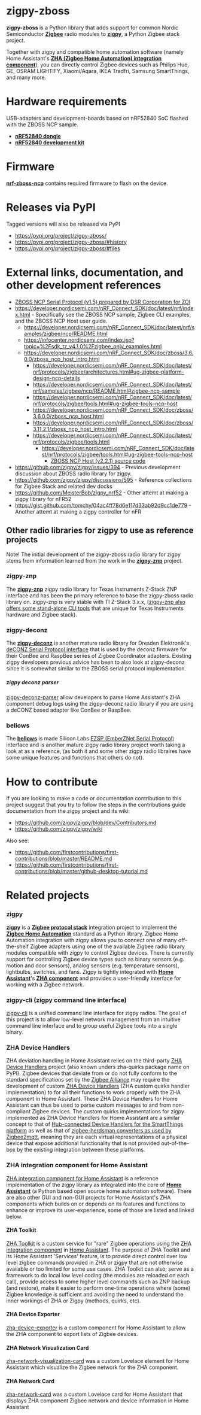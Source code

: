 # zigpy-zboss

**zigpy-zboss** is a Python library that adds support for common Nordic Semiconductor **[Zigbee](https://www.zigbee.org)** radio modules to **[zigpy](https://github.com/zigpy/)**, a Python Zigbee stack project.

Together with zigpy and compatible home automation software (namely Home Assistant's **[ZHA (Zigbee Home Automation) integration component](https://www.home-assistant.io/integrations/zha/)**), you can directly control Zigbee devices such as Philips Hue, GE, OSRAM LIGHTIFY, Xiaomi/Aqara, IKEA Tradfri, Samsung SmartThings, and many more.

# Hardware requirements
USB-adapters and development-boards based on nRF52840 SoC flashed with the ZBOSS NCP sample.

- **[nRF52840 dongle](https://www.nordicsemi.com/Products/Development-hardware/nrf52840-dongle)**
- **[nRF52840 development kit](https://www.nordicsemi.com/Products/Development-hardware/nrf52840-dk)**

# Firmware
**[nrf-zboss-ncp](https://github.com/kardia-as/nrf-zboss-ncp)** contains required firmware to flash on the device.

# Releases via PyPI

Tagged versions will also be released via PyPI

 - https://pypi.org/project/zigpy-zboss/
 - https://pypi.org/project/zigpy-zboss/#history
 - https://pypi.org/project/zigpy-zboss/#files

# External links, documentation, and other development references

- [ZBOSS NCP Serial Protocol (v1.5) prepared by DSR Corporation for ZOI](https://cloud.dsr-corporation.com/index.php/s/BAn4LtRWbJjFiAm)
- https://developer.nordicsemi.com/nRF_Connect_SDK/doc/latest/nrf/index.html - Specifically see the ZBOSS NCP sample, Zigbee CLI examples, and the ZBOSS NCP Host user guide.
  - https://developer.nordicsemi.com/nRF_Connect_SDK/doc/latest/nrf/samples/zigbee/ncp/README.html
  - https://infocenter.nordicsemi.com/index.jsp?topic=%2Fsdk_tz_v4.1.0%2Fzigbee_only_examples.html
  - https://developer.nordicsemi.com/nRF_Connect_SDK/doc/zboss/3.6.0.0/zboss_ncp_host_intro.html
    - https://developer.nordicsemi.com/nRF_Connect_SDK/doc/latest/nrf/protocols/zigbee/architectures.html#ug-zigbee-platform-design-ncp-details
    - https://developer.nordicsemi.com/nRF_Connect_SDK/doc/latest/nrf/samples/zigbee/ncp/README.html#zigbee-ncp-sample
    - https://developer.nordicsemi.com/nRF_Connect_SDK/doc/latest/nrf/protocols/zigbee/tools.html#ug-zigbee-tools-ncp-host
    - https://developer.nordicsemi.com/nRF_Connect_SDK/doc/zboss/3.6.0.0/zboss_ncp_host.html
    - https://developer.nordicsemi.com/nRF_Connect_SDK/doc/zboss/3.11.2.1/zboss_ncp_host_intro.html
    - https://developer.nordicsemi.com/nRF_Connect_SDK/doc/latest/nrf/protocols/zigbee/tools.html
      - https://developer.nordicsemi.com/nRF_Connect_SDK/doc/latest/nrf/protocols/zigbee/tools.html#ug-zigbee-tools-ncp-host
        - [ZBOSS NCP Host (v2.2.1) source code](https://developer.nordicsemi.com/Zigbee/ncp_sdk_for_host/ncp_host_v2.2.1.zip)
- https://github.com/zigpy/zigpy/issues/394 - Previous development discussion about ZBOSS radio library for zigpy.
- https://github.com/zigpy/zigpy/discussions/595 - Reference collections for Zigbee Stack and related dev docks
- https://github.com/MeisterBob/zigpy_nrf52 - Other attemt at making a zigpy library for nFR52
- https://gist.github.com/tomchy/04ac4ff78d6e117d33ab92d9cc1de779 - Another attemt at making a zigpy controller for nFR

## Other radio libraries for zigpy to use as reference projects

Note! The initial development of the zigpy-zboss radio library for zigpy stems from information learned from the work in the **[zigpy-znp](https://github.com/zigpy/zigpy-znp)** project.

### zigpy-znp
The **[zigpy-znp](https://github.com/zigpy/zigpy-znp)** zigpy radio library for Texas Instruments Z-Stack ZNP interface and has been the primary reference to base the zigpy-zboss radio library on. zigpy-znp is very stable with TI Z-Stack 3.x.x, ([zigpy-znp also offers some stand-alone CLI tools](https://github.com/zigpy/zigpy-znp/blob/dev/TOOLS.md) that are unique for Texas Instruments hardware and Zigbee stack).

### zigpy-deconz
The **[zigpy-deconz](https://github.com/zigpy/zigpy-deconz)** is another mature radio library for Dresden Elektronik's [deCONZ Serial Protocol interface](https://github.com/dresden-elektronik/deconz-serial-protocol) that is used by the deconz firmware for their ConBee and RaspBee seriies of Zigbee Coordinator adapters. Existing zigpy developers previous advice has been to also look at zigpy-deconz since it is somewhat similar to the ZBOSS serial protocol implementation.

##### zigpy deconz parser
[zigpy-deconz-parser](https://github.com/zha-ng/zigpy-deconz-parser) allow developers to parse Home Assistant's ZHA component debug logs using the zigpy-deconz radio library if you are using a deCONZ based adapter like ConBee or RaspBee.

### bellows
The **[bellows](https://github.com/zigpy/bellows)** is made Silicon Labs [EZSP (EmberZNet Serial Protocol)](https://www.silabs.com/documents/public/user-guides/ug100-ezsp-reference-guide.pdf) interface and is another mature zigpy radio library project worth taking a look at as a reference, (as both it and some other zigpy radio libraires have some unique features and functions that others do not).

# How to contribute

If you are looking to make a code or documentation contribution to this project suggest that you try to follow the steps in the contributions guide documentation from the zigpy project and its wiki:

- https://github.com/zigpy/zigpy/blob/dev/Contributors.md
- https://github.com/zigpy/zigpy/wiki

Also see:
- https://github.com/firstcontributions/first-contributions/blob/master/README.md
- https://github.com/firstcontributions/first-contributions/blob/master/github-desktop-tutorial.md

# Related projects

### zigpy
**[zigpy](https://github.com/zigpy/zigpy)** is a **[Zigbee protocol stack](https://en.wikipedia.org/wiki/Zigbee)** integration project to implement the **[Zigbee Home Automation](https://www.zigbee.org/)** standard as a Python library. Zigbee Home Automation integration with zigpy allows you to connect one of many off-the-shelf Zigbee adapters using one of the available Zigbee radio library modules compatible with zigpy to control Zigbee devices. There is currently support for controlling Zigbee device types such as binary sensors (e.g. motion and door sensors), analog sensors (e.g. temperature sensors), lightbulbs, switches, and fans. Zigpy is tightly integrated with **[Home Assistant](https://www.home-assistant.io)**'s **[ZHA component](https://www.home-assistant.io/components/zha/)** and provides a user-friendly interface for working with a Zigbee network.

### zigpy-cli (zigpy command line interface)
[zigpy-cli](https://github.com/zigpy/zigpy-cli) is a unified command line interface for zigpy radios. The goal of this project is to allow low-level network management from an intuitive command line interface and to group useful Zigbee tools into a single binary.

### ZHA Device Handlers
ZHA deviation handling in Home Assistant relies on the third-party [ZHA Device Handlers](https://github.com/zigpy/zha-device-handlers) project (also known unders zha-quirks package name on PyPI). Zigbee devices that deviate from or do not fully conform to the standard specifications set by the [Zigbee Alliance](https://www.zigbee.org) may require the development of custom [ZHA Device Handlers](https://github.com/zigpy/zha-device-handlers) (ZHA custom quirks handler implementation) to for all their functions to work properly with the ZHA component in Home Assistant. These ZHA Device Handlers for Home Assistant can thus be used to parse custom messages to and from non-compliant Zigbee devices. The custom quirks implementations for zigpy implemented as ZHA Device Handlers for Home Assistant are a similar concept to that of [Hub-connected Device Handlers for the SmartThings platform](https://docs.smartthings.com/en/latest/device-type-developers-guide/) as well as that of [zigbee-herdsman converters as used by Zigbee2mqtt](https://www.zigbee2mqtt.io/how_tos/how_to_support_new_devices.html), meaning they are each virtual representations of a physical device that expose additional functionality that is not provided out-of-the-box by the existing integration between these platforms.

### ZHA integration component for Home Assistant
[ZHA integration component for Home Assistant](https://www.home-assistant.io/integrations/zha/) is a reference implementation of the zigpy library as integrated into the core of **[Home Assistant](https://www.home-assistant.io)** (a Python based open source home automation software). There are also other GUI and non-GUI projects for Home Assistant's ZHA components which builds on or depends on its features and functions to enhance or improve its user-experience, some of those are listed and linked below.

#### ZHA Toolkit
[ZHA Toolkit](https://github.com/mdeweerd/zha-toolkit) is a custom service for "rare" Zigbee operations using the [ZHA integration component](https://www.home-assistant.io/integrations/zha) in [Home Assistant](https://www.home-assistant.io/). The purpose of ZHA Toolkit and its Home Assistant 'Services' feature, is to provide direct control over low level zigbee commands provided in ZHA or zigpy that are not otherwise available or too limited for some use cases. ZHA Toolkit can also; serve as a framework to do local low level coding (the modules are reloaded on each call), provide access to some higher level commands such as ZNP backup (and restore), make it easier to perform one-time operations where (some) Zigbee knowledge is sufficient and avoiding the need to understand the inner workings of ZHA or Zigpy (methods, quirks, etc).

#### ZHA Device Exporter
[zha-device-exporter](https://github.com/dmulcahey/zha-device-exporter) is a custom component for Home Assistant to allow the ZHA component to export lists of Zigbee devices.

#### ZHA Network Visualization Card
[zha-network-visualization-card](https://github.com/dmulcahey/zha-network-visualization-card) was a custom Lovelace element for Home Assistant which visualize the Zigbee network for the ZHA component.

#### ZHA Network Card
[zha-network-card](https://github.com/dmulcahey/zha-network-card) was a custom Lovelace card for Home Assistant that displays ZHA component Zigbee network and device information in Home Assistant

